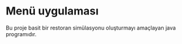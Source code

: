 # Menü uygulaması 
Bu proje basit bir restoran simülasyonu oluşturmayı amaçlayan java programıdır. 
